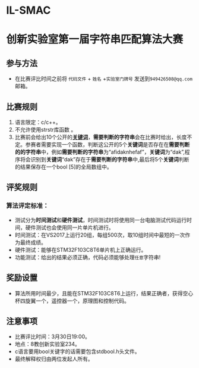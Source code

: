 # IL-SMAC
 # 创新实验室第一届字符串匹配算法大赛
## 参与方法
- 在比赛评比时间之前将 `代码文件` + `姓名` +`实验室门牌号` 发送到`949426508@qq.com`邮箱。
## 比赛规则
1. 语言限定：c/c++。
2. 不允许使用strstr库函数 。
3. 比赛前会给出10个公开的[**关键词**](https://github.com/UMI64/Innovation-Laboratory-First-String-Matching-Algorithms-Competition/blob/master/ConsoleApplication1/ConsoleApplication1.cpp)，**需要判断的字符串**会在比赛时给出，长度不定。参赛者需要实现一个函数，判断这公开的5个**关键词**是否存在在**需要判断的的字符串**中，例如**需要判断的字符串**为“afidaknhefaf”，**关键词**为“dak”,程序将会识别到**关键词**“dak”存在于**需要判断的字符串**中,最后将5个**关键词**判断的结果保存在一个bool [5]的全局数组中。
## 评奖规则
###  算法评定标准：
  - 测试分为**时间测试**和**硬件测试**，时间测试时将使用同一台电脑测试代码运行时间，硬件测试也会使用同一片单片机进行。
  - 时间测试：在VS2017上运行20组，每组500次，取10组时间中最短的一次作为最终成绩。
  - 硬件测试：能够在STM32F103C8T6单片机上正确运行。
  - 功能测试：给出的结果必须正确，代码必须能够处理`任意`字符串!
## 奖励设置
-  算法所用时间最少，且能在STM32F103C8T6上运行，结果正确者，获得空心杯四旋翼一个，遥控器一个，原理图和控制代码。
## 注意事项
- 比赛评比时间：3月30日19:00。
- 地点：8教创新实验室234。
- c语言要用bool关键字的话需要包含stdbool.h头文件。
- 最终解释权归由两位发起人所有。
